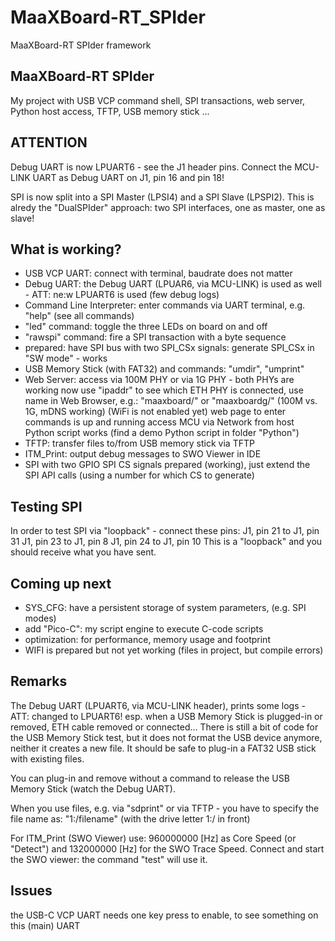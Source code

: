 # MaaXBoard-RT_SPIder
 MaaXBoard-RT SPIder framework

## MaaXBoard-RT SPIder
My project with USB VCP command shell, SPI transactions,
web server, Python host access, TFTP, USB memory stick ...

## ATTENTION
Debug UART is now LPUART6 - see the J1 header pins.
Connect the MCU-LINK UART as Debug UART on J1, pin 16 and pin 18!

SPI is now split into a SPI Master (LPSI4) and a SPI Slave (LPSPI2).
This is alredy the "DualSPIder" approach: two SPI interfaces, one as master, one as slave!

## What is working?
* USB VCP UART:
  connect with terminal, baudrate does not matter
* Debug UART:
  the Debug UART (LPUAR6, via MCU-LINK) is used as well - ATT: ne:w LPUART6 is used
  (few debug logs)
* Command Line Interpreter:
  enter commands via UART terminal, e.g.
  "help" (see all commands)
* "led" command:
  toggle the three LEDs on board on and off
* "rawspi" command:
  fire a SPI transaction with a byte sequence
* prepared: have SPI bus with two SPI_CSx signals:
  generate SPI_CSx in "SW mode" - works
* USB Memory Stick (with FAT32) and commands:
  "umdir", "umprint"
* Web Server:
  access via 100M PHY or via 1G PHY - both PHYs are working now
  use "ipaddr" to see which ETH PHY is connected, use name in Web Browser, e.g.:
  "maaxboard/" or "maaxboardg/" (100M vs. 1G, mDNS working)
  (WiFi is not enabled yet)
  web page to enter commands is up and running
  access MCU via Network from host Python script works (find a demo Python script in folder "Python")
* TFTP:
  transfer files to/from USB memory stick via TFTP
* ITM_Print:
  output debug messages to SWO Viewer in IDE
* SPI with two GPIO SPI CS signals prepared (working),
  just extend the SPI API calls (using a number for which CS to generate)

## Testing SPI
In order to test SPI via "loopback" - connect these pins:
J1, pin 21 to J1, pin 31
J1, pin 23 to J1, pin 8
J1, pin 24 to J1, pin 10
This is a "loopback" and you should receive what you have sent.

## Coming up next
* SYS_CFG: have a persistent storage of system parameters,
  (e.g. SPI modes)
* add "Pico-C":
  my script engine to execute C-code scripts
* optimization:
  for performance, memory usage and footprint
* WIFI is prepared but not yet working (files in project, but compile errors)

## Remarks
The Debug UART (LPUART6, via MCU-LINK header), prints some logs - ATT: changed to LPUART6!
esp. when a USB Memory Stick is plugged-in or removed, ETH cable removed or connected...
There is still a bit of code for the USB Memory Stick test, but it does
not format the USB device anymore, neither it creates a new file.
It should be safe to plug-in a FAT32 USB stick with existing files.

You can plug-in and remove without a command to release the USB Memory Stick
(watch the Debug UART).

When you use files, e.g. via "sdprint" or via TFTP - you have to specify the file name as:
"1:/filename" (with the drive letter 1:/ in front)

For ITM_Print (SWO Viewer) use: 960000000 [Hz] as Core Speed (or "Detect") and
132000000 [Hz] for the SWO Trace Speed.
Connect and start the SWO viewer: the command "test" will use it.

## Issues
the USB-C VCP UART needs one key press to enable, to see something on this (main) UART

